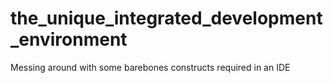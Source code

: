 # the_unique_integrated_development_environment
Messing around with some barebones constructs required in an IDE
